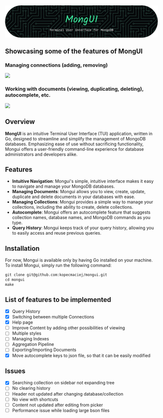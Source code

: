 <p align="center"><img src="./assets/mongui_header.png"></p>

## Showcasing some of the features of MongUI

### Managing connections (adding, removing)

![](./assets/manage_connections.gif)

### Working with documents (viewing, duplicating, deleting), autocomplete, etc.

![](./assets/working_with_documents.gif)

## Overview

**MongUI** is an intuitive Terminal User Interface (TUI) application, written in
Go, designed to streamline and simplify the management of MongoDB databases.
Emphasizing ease of use without sacrificing functionality, Mongui offers a
user-friendly command-line experience for database administrators and developers
alike.

## Features

- **Intuitive Navigation**: Mongui's simple, intuitive interface makes it easy
  to navigate and manage your MongoDB databases.
- **Managing Documents**: Mongui allows you to view, create, update, duplicate
  and delete documents in your databases with ease.
- **Managing Collections**: Mongui provides a simple way to manage your
  collections, including the ability to create, delete collections.
- **Autocomplete**: Mongui offers an autocomplete feature that suggests
  collection names, database names, and MongoDB commands as you type.
- **Query History**: Mongui keeps track of your query history, allowing you to
  easily access and reuse previous queries.

## Installation

For now, Mongui is available only by having Go installed on your machine. To
install Mongui, simply run the following command:

```
git clone git@github.com:kopecmaciej/mongui.git
cd mongui
make
```

## List of features to be implemented

- [x] Query History
- [x] Switching between multiple Connections
- [x] Help page
- [ ] Improve Content by adding other possibilities of viewing
- [ ] Multiple styles
- [ ] Managing Indexes
- [ ] Aggregation Pipeline
- [ ] Exporting/Importing Documents
- [x] Move autocomplete keys to json file, so that it can be easily modified

## Issues

- [x] Searching collection on sidebar not expanding tree
- [ ] No clearing history
- [ ] Header not updated after changing database/collection
- [ ] No view with shortcuts
- [ ] Content not updated after editing from picker
- [ ] Performance issue while loading large bson files
